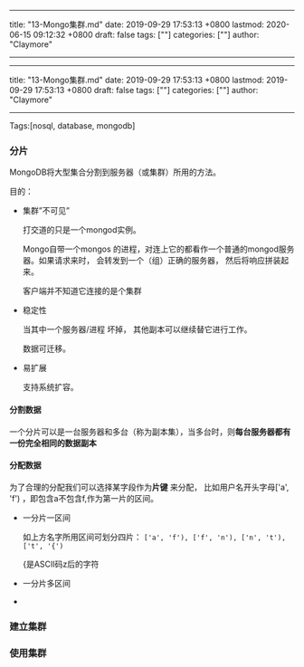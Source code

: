 
---
title: "13-Mongo集群.md"
date: 2019-09-29 17:53:13 +0800
lastmod: 2020-06-15 09:12:32 +0800
draft: false
tags: [""]
categories: [""]
author: "Claymore"

---

---
title: "13-Mongo集群.md"
date: 2019-09-29 17:53:13 +0800
lastmod: 2019-09-29 17:53:13 +0800
draft: false
tags: [""]
categories: [""]
author: "Claymore"

---
Tags:[nosql, database, mongodb]

### 分片

MongoDB将大型集合分割到服务器（或集群）所用的方法。



目的：

* 集群”不可见”

  打交道的只是一个mongod实例。

  Mongo自带一个mongos 的进程，对连上它的都看作一个普通的mongod服务器。如果请求来时， 会转发到一个（组）正确的服务器， 然后将响应拼装起来。

  客户端并不知道它连接的是个集群

* 稳定性

  当其中一个服务器/进程 坏掉， 其他副本可以继续替它进行工作。

  数据可迁移。

* 易扩展

  支持系统扩容。



#### 分割数据

一个分片可以是一台服务器和多台（称为副本集），当多台时，则**每台服务器都有一份完全相同的数据副本**



#### 分配数据

   为了合理的分配我们可以选择某字段作为**片键** 来分配， 比如用户名开头字母['a', 'f') ，即包含a不包含f,作为第一片的区间。

* 一分片一区间

  如上方名字所用区间可划分四片： `['a', 'f'), ['f', 'n'), ['n', 't'), ['t', '{')`

  {是ASCII码z后的字符

* 一分片多区间

* 


### 建立集群







### 使用集群



